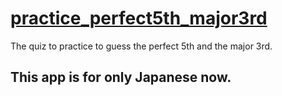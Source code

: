 # [practice_perfect5th_major3rd](https://yy-tromb.github.io/practice_perfect5th_major3rd/index.html)
The quiz to practice to guess the perfect 5th and the major 3rd.

## This app is for only Japanese now.
